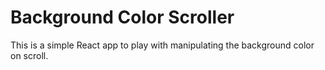 # Background Color Scroller

This is a simple React app to play with manipulating the background color on scroll.